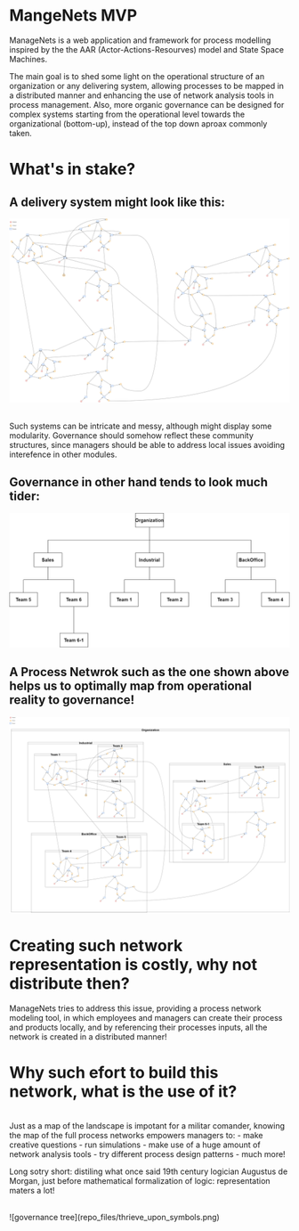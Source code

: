 # MangeNets MVP

ManageNets is a web application and framework for process modelling inspired by the the AAR (Actor-Actions-Resourves)
model and State Space Machines.

The main goal is to shed some light on the operational structure of an organization or any delivering system, allowing processes
to be mapped in a distributed manner and enhancing the use of network analysis tools in process management. Also, more organic governance
can be designed for complex systems starting from the operational level towards the organizational (bottom-up), instead of the
top down aproax commonly taken.


# What's in stake?

## A delivery system might look like this:

![manage net](repo_files/NetworkExample-OperationalView.png)

<br>
Such systems can be intricate and messy, although might display some modularity.
Governance should somehow reflect these community structures, since managers should be able to 
address local issues avoiding interefence in other modules.


## Governance in other hand tends to look much tider:

![governance tree](repo_files/NetworkExample-GovernanceView.png)
<br>

## A Process Netwrok such as the one shown above helps us to optimally map from operational reality to governance!

![governance tree](repo_files/NetworkExample-ManageNet.png)

# Creating such network representation is costly, why not distribute then?
ManageNets tries to address this issue, providing a process network modeling tool, in which employees and managers can create their
process and products locally, and by referencing their processes inputs, all the network is created in a distributed manner!

# Why such efort to build this network, what is the use of it?
<br>
Just as a map of the landscape is impotant for a militar comander, knowing the map of the full process networks empowers
managers to:
- make creative questions
- run simulations 
- make use of a huge amount of network analysis tools
- try different process design patterns
- much more!

Long sotry short: distiling what once said 19th century logician Augustus de Morgan, just before mathematical formalization of logic: representation maters a lot!

<br>
![governance tree](repo_files/thrieve_upon_symbols.png)
<br>
